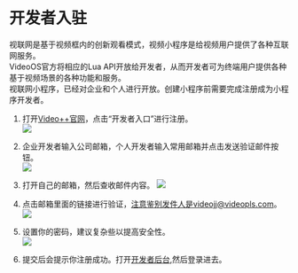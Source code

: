 # 开发者入驻

视联网是基于视频框内的创新观看模式，视频小程序是给视频用户提供了各种互联网服务。  
VideoOS官方将相应的Lua API开放给开发者，从而开发者可为终端用户提供各种基于视频场景的各种功能和服务。  
视联网小程序，已经对企业和个人进行开放。创建小程序前需要完成注册成为小程序开发者。    

1. 打开[Video++官网](http://videojj.com)，点击“开发者入口”进行注册。  
![](http://op-plat.videojj.com/os-saas/docs/images/20191021192433.jpg)  

2. 企业开发者输入公司邮箱，个人开发者输入常用邮箱并点击发送验证邮件按钮。  
![](http://op-plat.videojj.com/os-saas/docs/images/Xnip2019-10-21_19-27-02.png)  

3. 打开自己的邮箱，然后查收邮件内容。
![](http://op-plat.videojj.com/os-saas/docs/images/WX20191021-193026.png)  

4. 点击邮箱里面的链接进行验证，注意鉴别发件人是videojj@videopls.com。  
![](http://op-plat.videojj.com/os-saas/docs/images/Xnip2019-10-21_19-35-27.png)  

5. 设置你的密码，建议复杂些以提高安全性。  
![](http://op-plat.videojj.com/os-saas/docs/images/Xnip2019-10-22_09-43-03.png)  

6. 提交后会提示你注册成功。打开[开发者后台](https://os.videojj.com/developer?from=devdoc),然后登录进去。    
